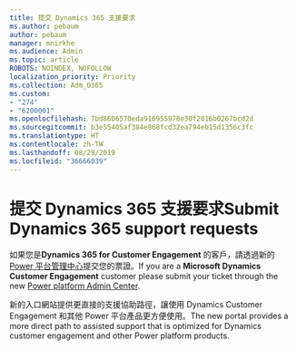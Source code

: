 ```yaml
---
title: 提交 Dynamics 365 支援要求
ms.author: pebaum
author: pebaum
manager: mnirkhe
ms.audience: Admin
ms.topic: article
ROBOTS: NOINDEX, NOFOLLOW
localization_priority: Priority
ms.collection: Adm_O365
ms.custom:
- "274"
- "6200001"
ms.openlocfilehash: 7bd8606570eda916955978e30f2016b0267bcd2d
ms.sourcegitcommit: b3e55405af384e868fcd32ea794eb15d1356c3fc
ms.translationtype: HT
ms.contentlocale: zh-TW
ms.lasthandoff: 08/29/2019
ms.locfileid: "36666039"
---
```

# <a name="submit-dynamics-365-support-requests"></a><span data-ttu-id="b466c-102">提交 Dynamics 365 支援要求</span><span class="sxs-lookup"><span data-stu-id="b466c-102">Submit Dynamics 365 support requests</span></span>

<span data-ttu-id="b466c-103">如果您是**Dynamics 365 for Customer Engagement** 的客戶，請透過新的 [Power 平台管理中心](https://admin.powerplatform.microsoft.com/?ref=officemodern)提交您的票證。</span><span class="sxs-lookup"><span data-stu-id="b466c-103">If you are a **Microsoft Dynamics Customer Engagement** customer please submit your ticket through the new [Power platform Admin Center](https://admin.powerplatform.microsoft.com/?ref=officemodern).</span></span>
  
<span data-ttu-id="b466c-104">新的入口網站提供更直接的支援協助路徑，讓使用 Dynamics Customer Engagement 和其他 Power 平台產品更方便使用。</span><span class="sxs-lookup"><span data-stu-id="b466c-104">The new portal provides a more direct path to assisted support that is optimized for Dynamics customer engagement and other Power platform products.</span></span>
  